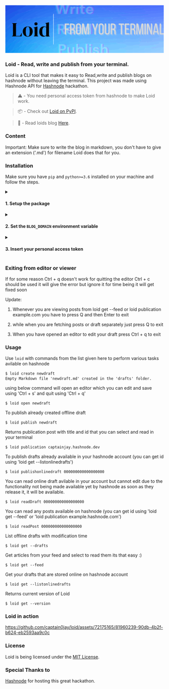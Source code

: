 <img src="media/loidbanner.svg">

### Loid - Read, write and publish from your terminal.

Loid is a CLI tool that makes it easy to Read,write and publish blogs on hashnode without leaving the terminal. This project was made using Hashnode API for [Hashnode](https://hashnode.com/hackathons/apihackathon?source=hashnode-hackathons-listing) hackathon.

> :warning: - You need personal access token from hashnode to make Loid work.

> :package: - Check out <a href="https://pypi.org/project/loid/">Loid on PyPI</a>.

> :book: - Read loids blog <a href="https://captainjay.hashnode.dev/loid-read-write-and-publish-blogs-on-hashnode-straight-from-your-terminal">Here</a>.

### Content
Important:   Make sure to write the blog in markdown, you don't have to give an extension ('.md') for filename Loid does that for you.

### Installation
Make sure you have `pip` and `python>=3.6` installed on your machine and follow the steps.

<details>
  <summary><h4>1. Setup the package</h4></summary>

##### Download from PyPI archive
```sh
pip install -U loid
```
or

##### Download from GitHub archive
```sh
pip install git+http://github.com/captain0jay/loid.git
```

> :warning:: Loid is POSIX-friendly. It might not work properly on the Windows machines at the moment.

</details>

<details>
  <summary><h4>2. Set the <code>BLOG_DOMAIN</code> environment variable</h4></summary>

After the package installed on your system, it's time to add the `BLOG_DOMAIN` environment variable. Create an account on [hashnode.com](https://hashnode.com/), replace your email with `<HASHNODE_BLOG_DOMAIN>` in the following options.

##### > If you use the default bash shell
```sh
echo "export BLOG_DOMAIN=<HASHNODE_BLOG_DOMAIN>" >> ~/.bashrc
```
##### > If you use ZSH
```sh
echo "export BLOG_DOMAIN=<HASHNODE_BLOG_DOMAIN>" >> ~/.zshrc
```

</details>

<details>
  <summary><h4>3. Insert your personal access token</h4></summary>

Now, your account's Personal access token. Simply run `loid get` with `--auth` option and enter your Personal access token.

```sh
loid get --auth
```

</details>

### Exiting from editor or viewer

If for some reason Ctrl + q doesn't work for quitting the editor Ctrl + c should be used it will give the error but ignore it for time being it will get fixed soon

Update:

1. Whenever you are viewing posts from loid get --feed or loid publication example.com you have to press Q and then Enter to exit

2. while when you are fetching posts or draft separately just press Q to exit

3. When you have opened an editor to edit your draft press Ctrl + q to exit

### Usage
Use `loid` with commands from the list given here to perform various tasks avilable on hashnode

```
$ loid create newdraft
Empty Markdown file 'newdraft.md' created in the 'drafts' folder.
```
using below command will open an editor which you can edit and save using 'Ctrl + s' and quit using 'Ctrl + q'
```
$ loid open newdraft
```
To publish already created offline draft
```
$ loid publish newdraft
```
Returns publication post with title and id that you can select and read in your terminal
```
$ loid publication captainjay.hashnode.dev
```
To publish drafts already available in your hashnode account (you can get id using 'loid get --listonlinedrafts')
```
$ loid publishonlinedraft 000000000000000000
```
You can read online draft avilable in your account but cannot edit due to the functionality not being made available yet by hashnode as soon as they release it, it will be available.
```
$ loid readDraft 000000000000000000
```
You can read any posts available on hashnode (you can get id using 'loid get --feed' or 'loid publication example.hashnode.com')
```
$ loid readPost 000000000000000000
```
List offline drafts with modification time 
```
$ loid get --drafts
```
Get articles from your feed and select to read them its that easy :)
```
$ loid get --feed
```
Get your drafts that are stored online on hashnode account
```
$ loid get --listonlinedrafts
```
Returns current version of Loid
```
$ loid get --version
```
### Loid in action


https://github.com/captain0jay/loid/assets/72175165/81960239-90db-4b2f-b624-eb2593aa9c0c




### License
Loid is being licensed under the [MIT License](https://github.com/captain0jay/loid/blob/main/LICENSE).

### Special Thanks to
[Hashnode](https://hashnode.com) for hosting this great hackathon.
